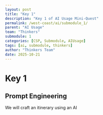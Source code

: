 ```yaml
---
layout: post
title: "Key 1"
description: "Key 1 of AI Usage Mini-Quest"
permalink: /west-coast/ai/submodule_1/
parent: "AI Usage"
team: "Thinkers"
submodule: 1
categories: [CSP, Submodule, AIUsage]
tags: [ai, submodule, thinkers]
author: "Thinkers Team"
date: 2025-10-21
---
```


# Key 1

## Prompt Engineering
We will craft an itinerary using an AI

